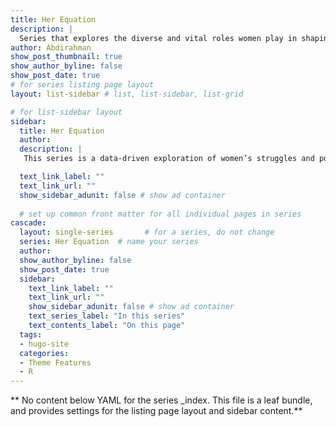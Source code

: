 ```yaml
---
title: Her Equation
description: |
  Series that explores the diverse and vital roles women play in shaping our world.
author: Abdirahman
show_post_thumbnail: true
show_author_byline: false
show_post_date: true
# for series listing page layout
layout: list-sidebar # list, list-sidebar, list-grid

# for list-sidebar layout
sidebar: 
  title: Her Equation
  author:
  description: |
   This series is a data-driven exploration of women’s struggles and power throughout history and today. This series tells diverse stories through numbers, shedding light on the challenges women face—whether in health, income, or representation—and highlighting their resilience and contributions. From climate change to gender-based violence and beyond, "Her Equation" reveals how women’s experiences shape the broader societal equation, showcasing their unique strength and significance.

  text_link_label: ""
  text_link_url: ""
  show_sidebar_adunit: false # show ad container
  
  # set up common front matter for all individual pages in series
cascade:
  layout: single-series       # for a series, do not change
  series: Her Equation  # name your series
  author:
  show_author_byline: false
  show_post_date: true
  sidebar:
    text_link_label: ""
    text_link_url: ""
    show_sidebar_adunit: false # show ad container
    text_series_label: "In this series" 
    text_contents_label: "On this page" 
  tags:
  - hugo-site
  categories:
  - Theme Features
  - R
---
```


** No content below YAML for the series _index. This file is a leaf bundle, and provides settings for the listing page layout and sidebar content.**
